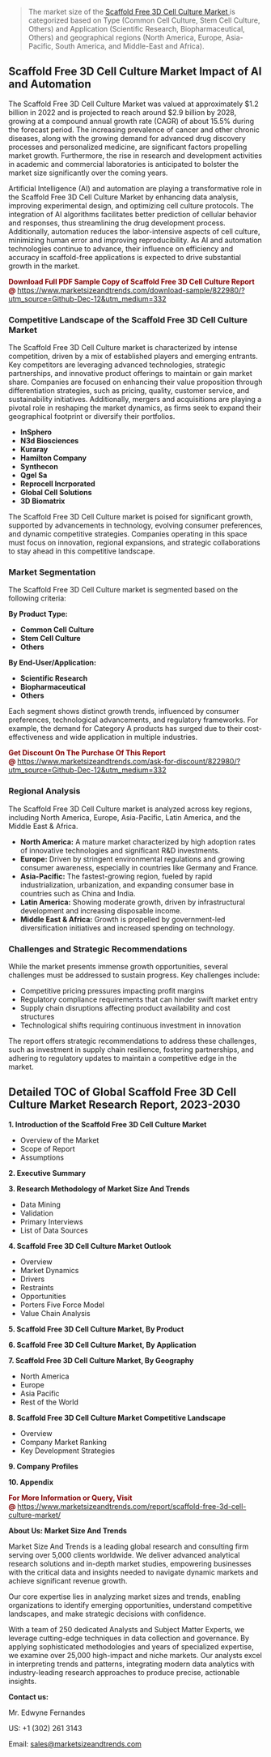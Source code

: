 <blockquote><p>The market size of the <a href="https://www.marketsizeandtrends.com/download-sample/822980/?utm_source=Github-Dec-12&amp;utm_medium=332" target="_blank">Scaffold Free 3D Cell Culture Market </a>is categorized based on Type (Common Cell Culture, Stem Cell Culture, Others) and Application (Scientific Research, Biopharmaceutical, Others) and geographical regions (North America, Europe, Asia-Pacific, South America, and Middle-East and Africa).</p></blockquote><p><h2>Scaffold Free 3D Cell Culture Market Impact of AI and Automation</h2><p>The Scaffold Free 3D Cell Culture Market was valued at approximately $1.2 billion in 2022 and is projected to reach around $2.9 billion by 2028, growing at a compound annual growth rate (CAGR) of about 15.5% during the forecast period. The increasing prevalence of cancer and other chronic diseases, along with the growing demand for advanced drug discovery processes and personalized medicine, are significant factors propelling market growth. Furthermore, the rise in research and development activities in academic and commercial laboratories is anticipated to bolster the market size significantly over the coming years.</p><p>Artificial Intelligence (AI) and automation are playing a transformative role in the Scaffold Free 3D Cell Culture Market by enhancing data analysis, improving experimental design, and optimizing cell culture protocols. The integration of AI algorithms facilitates better prediction of cellular behavior and responses, thus streamlining the drug development process. Additionally, automation reduces the labor-intensive aspects of cell culture, minimizing human error and improving reproducibility. As AI and automation technologies continue to advance, their influence on efficiency and accuracy in scaffold-free applications is expected to drive substantial growth in the market.</p></p><p><strong><span style="color: #800000;">Download Full PDF Sample Copy of Scaffold Free 3D Cell Culture Report @</span>&nbsp;</strong><a href="https://www.marketsizeandtrends.com/download-sample/822980/?utm_source=Github-Dec-12&amp;utm_medium=332">https://www.marketsizeandtrends.com/download-sample/822980/?utm_source=Github-Dec-12&amp;utm_medium=332</a></p><h3>Competitive Landscape of the Scaffold Free 3D Cell Culture Market</h3><p>The Scaffold Free 3D Cell Culture market is characterized by intense competition, driven by a mix of established players and emerging entrants. Key competitors are leveraging advanced technologies, strategic partnerships, and innovative product offerings to maintain or gain market share. Companies are focused on enhancing their value proposition through differentiation strategies, such as pricing, quality, customer service, and sustainability initiatives. Additionally, mergers and acquisitions are playing a pivotal role in reshaping the market dynamics, as firms seek to expand their geographical footprint or diversify their portfolios.</p><p><strong><p><ul><li>InSphero </li><li> N3d Biosciences </li><li> Kuraray </li><li> Hamilton Company </li><li> Synthecon </li><li> Qgel Sa </li><li> Reprocell Incrporated </li><li> Global Cell Solutions </li><li> 3D Biomatrix</p></li></ul></p></strong></p><p>The Scaffold Free 3D Cell Culture market is poised for significant growth, supported by advancements in technology, evolving consumer preferences, and dynamic competitive strategies. Companies operating in this space must focus on innovation, regional expansions, and strategic collaborations to stay ahead in this competitive landscape.</p><h3>Market Segmentation</h3><p>The Scaffold Free 3D Cell Culture market is segmented based on the following criteria:</p><p><strong>By Product Type:</strong></p><p><strong><p><ul><li>Common Cell Culture </li><li> Stem Cell Culture </li><li> Others</p></li></ul></p></strong></p><p><strong>By End-User/Application:</strong></p><p><strong><p><ul><li>Scientific Research </li><li> Biopharmaceutical </li><li> Others</p></li></ul></p></strong></p><p>Each segment shows distinct growth trends, influenced by consumer preferences, technological advancements, and regulatory frameworks. For example, the demand for Category A products has surged due to their cost-effectiveness and wide application in multiple industries.</p><p><strong><span style="color: #800000;">Get Discount On The Purchase Of This Report @&nbsp;</span></strong><a href="https://www.marketsizeandtrends.com/ask-for-discount/822980/?utm_source=Github-Dec-12&amp;utm_medium=332">https://www.marketsizeandtrends.com/ask-for-discount/822980/?utm_source=Github-Dec-12&amp;utm_medium=332</a></p><h3>Regional Analysis</h3><p>The Scaffold Free 3D Cell Culture market is analyzed across key regions, including North America, Europe, Asia-Pacific, Latin America, and the Middle East &amp; Africa.</p><ul><li><strong>North America:</strong> A mature market characterized by high adoption rates of innovative technologies and significant R&amp;D investments.</li><li><strong>Europe:</strong> Driven by stringent environmental regulations and growing consumer awareness, especially in countries like Germany and France.</li><li><strong>Asia-Pacific:</strong> The fastest-growing region, fueled by rapid industrialization, urbanization, and expanding consumer base in countries such as China and India.</li><li><strong>Latin America:</strong> Showing moderate growth, driven by infrastructural development and increasing disposable income.</li><li><strong>Middle East &amp; Africa:</strong> Growth is propelled by government-led diversification initiatives and increased spending on technology.</li></ul><h3>Challenges and Strategic Recommendations</h3><p>While the market presents immense growth opportunities, several challenges must be addressed to sustain progress. Key challenges include:</p><ul><li>Competitive pricing pressures impacting profit margins</li><li>Regulatory compliance requirements that can hinder swift market entry</li><li>Supply chain disruptions affecting product availability and cost structures</li><li>Technological shifts requiring continuous investment in innovation</li></ul><p>The report offers strategic recommendations to address these challenges, such as investment in supply chain resilience, fostering partnerships, and adhering to regulatory updates to maintain a competitive edge in the market.</p><h2>Detailed TOC of Global Scaffold Free 3D Cell Culture Market Research Report, 2023-2030</h2><p><strong>1. Introduction of the Scaffold Free 3D Cell Culture Market</strong></p><ul><li>Overview of the Market</li><li>Scope of Report</li><li>Assumptions&nbsp;</li></ul><p><strong>2. Executive Summary</strong></p><p><strong>3. Research Methodology of <strong>Market Size And Trends</strong></strong></p><ul><li>Data Mining</li><li>Validation</li><li>Primary Interviews</li><li>List of Data Sources&nbsp;</li></ul><p><strong>4. Scaffold Free 3D Cell Culture Market Outlook</strong></p><ul><li>Overview</li><li>Market Dynamics</li><li>Drivers</li><li>Restraints</li><li>Opportunities</li><li>Porters Five Force Model</li><li>Value Chain Analysis&nbsp;</li></ul><p><strong>5. Scaffold Free 3D Cell Culture Market, By Product</strong></p><p><strong>6. Scaffold Free 3D Cell Culture Market, By Application</strong></p><p><strong>7. Scaffold Free 3D Cell Culture Market, By Geography</strong></p><ul><li>North America</li><li>Europe</li><li>Asia Pacific</li><li>Rest of the World&nbsp;</li></ul><p><strong>8. Scaffold Free 3D Cell Culture Market Competitive Landscape</strong></p><ul><li>Overview</li><li>Company Market Ranking</li><li>Key Development Strategies&nbsp;</li></ul><p><strong>9. Company Profiles</strong></p><p><strong>10. Appendix</strong></p><p><strong><span style="color: #800000;">For More Information or Query, Visit @&nbsp;</span></strong><a href="https://www.marketsizeandtrends.com/report/scaffold-free-3d-cell-culture-market/">https://www.marketsizeandtrends.com/report/scaffold-free-3d-cell-culture-market/</a></p><p></p><p><strong>About Us:&nbsp;Market Size And Trends</strong></p><p>Market Size And Trends&nbsp;is a leading global research and consulting firm serving over 5,000 clients worldwide. We deliver advanced analytical research solutions and in-depth market studies, empowering businesses with the critical data and insights needed to navigate dynamic markets and achieve significant revenue growth.</p><p>Our core expertise lies in analyzing market sizes and trends, enabling organizations to identify emerging opportunities, understand competitive landscapes, and make strategic decisions with confidence.</p><p>With a team of 250 dedicated Analysts and Subject Matter Experts, we leverage cutting-edge techniques in data collection and governance. By applying sophisticated methodologies and years of specialized expertise, we examine over 25,000 high-impact and niche markets. Our analysts excel in interpreting trends and patterns, integrating modern data analytics with industry-leading research approaches to produce precise, actionable insights.</p><p><strong>Contact us:</strong></p><p>Mr. Edwyne Fernandes</p><p>US: +1 (302) 261 3143</p><p>Email: <a href="mailto:sales@marketsizeandtrends.com">sales@marketsizeandtrends.com</a>&nbsp;</p>
